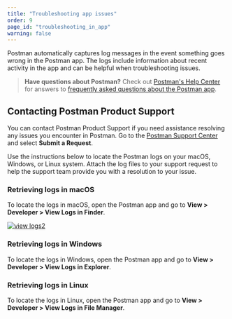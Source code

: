 ```yaml
---
title: "Troubleshooting app issues"
order: 9
page_id: "troubleshooting_in_app"
warning: false
---
```


Postman automatically captures log messages in the event something goes wrong in the Postman app. The logs include information about recent activity in the app and can be helpful when troubleshooting issues.

> **Have questions about Postman?** Check out [Postman's Help Center](https://support.postman.com/hc/en-us) for answers to [frequently asked questions about the Postman app](https://support.postman.com/hc/en-us/categories/115000609125-Postman-App).

## Contacting Postman Product Support

You can contact Postman Product Support if you need assistance resolving any issues you encounter in Postman. Go to the [Postman Support Center](https://www.postman.com/support/) and select **Submit a Request**.

Use the instructions below to locate the Postman logs on your macOS, Windows, or Linux system. Attach the log files to your support request to help the support team provide you with a resolution to your issue.

### Retrieving logs in macOS

To locate the logs in macOS, open the Postman app and go to **View > Developer > View Logs in Finder**.

[![view logs2](https://assets.postman.com/postman-docs/troubleshooting-logs-macos.jpg)](https://assets.postman.com/postman-docs/troubleshooting-logs-macos.jpg)

### Retrieving logs in Windows

To locate the logs in Windows, open the Postman app and go to **View > Developer > View Logs in Explorer**.

### Retrieving logs in Linux

To locate the logs in Linux, open the Postman app and go to **View > Developer > View Logs in File Manager**.
